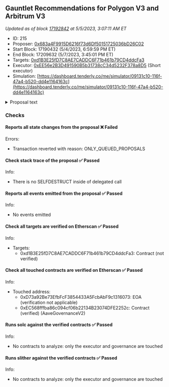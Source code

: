 ## Gauntlet Recommendations for Polygon V3 and Arbitrum V3

_Updated as of block [17192842](https://etherscan.io/block/17192842) at 5/5/2023, 3:07:11 AM ET_

- ID: 215
- Proposer: [0x683a4F9915D6216f73d6Df50151725036bD26C02](https://etherscan.io/address/0x683a4F9915D6216f73d6Df50151725036bD26C02)
- Start Block: 17190432 (5/4/2023, 6:59:59 PM ET)
- End Block: 17209632 (5/7/2023, 3:45:01 PM ET)
- Targets: [0xd1B3E25fD7C8AE7CADDC6F71b461b79CD4ddcFa3](https://etherscan.io/address/0xd1B3E25fD7C8AE7CADDC6F71b461b79CD4ddcFa3#code)
- Executor: [0xEE56e2B3D491590B5b31738cC34d5232F378a8D5](https://etherscan.io/address/0xEE56e2B3D491590B5b31738cC34d5232F378a8D5) (Short executor)
- Simulation: [https://dashboard.tenderly.co/me/simulator/09131c10-116f-47a4-b520-dd4e1164163c](https://dashboard.tenderly.co/me/simulator/09131c10-116f-47a4-b520-dd4e1164163c)

<details>
  <summary>Proposal text</summary>

## Simple Summary

The supply and borrow caps have been exceeded by the following assets, surpassing the 75% threshold.

- BAL supply (92.4%) and borrow (76%) caps on Polygon v3.
- EURS supply (78.4%) and borrow (78%) on Arbitrum v3.

In accordance to our Borrow and Supply Cap methodology, Gauntlet would like to raise the caps of the above assets to the following.

#### Arbitrum v3

|      | Current Supply Cap | Recommended Supply Cap | Current Borrow Cap | Recommended Borrow Cap |
| ---- | ------------------ | ---------------------- | ------------------ | ---------------------- |
| EURS | 60,000             | 65,000                 | 45,000             | 65,000                 |

Our conservative methodology thresholds the caps for EURS to be 40% of the circulating supply for EURS on Arbitrum. The community can decide whether to adopt the aggressive methodology for EURS supply cap and threshold at 60% of the circulating supply, upon which the supply and the borrow caps will be raised to 100k.

We do not recommend changing the borrow and supply caps for BAL due to the low circulating supply (~525k) of BAL on Polygon, and to prevent excess concentration risk for the protocol (currently ~70%)

## Specifications

---

### EURS Arbitrum v3

![](https://i.imgur.com/n5A7KZ6.png)
![](https://i.imgur.com/4cYJE0J.png)

![](https://i.imgur.com/Z4vUkym.png)
![](https://i.imgur.com/iyxTBcB.png)

## Implementation

This proposal implements changes on Aave V3 Arbitrum via the following pre-deployed payload:

- Arbitrum: [`0x6bce15b789e537f3aba3c60cb183f0e8737f05ec`](https://arbiscan.io/address/0x6bce15b789e537f3aba3c60cb183f0e8737f05ec)

## Copyright

Copyright and related rights waived via [CC0](https://creativecommons.org/publicdomain/zero/1.0/).

_By approving this proposal, you agree that any services provided by Gauntlet shall be governed by the terms of service available at gauntlet.network/tos. This message is for informational purposes only and does not constitute an offer to sell, a solicitation to buy, or a recommendation for any security, nor does it constitute an offer to provide investment advisory or other services by Gauntlet Networks Inc. No reference to any specific security constitutes a recommendation to buy, sell or hold that security or any other security. Nothing in this report shall be considered a solicitation or offer to buy or sell any security, future, option or other financial instrument or to offer or provide any investment advice or service to any person in any jurisdiction. Nothing contained in this report constitutes investment advice or offers any opinion with respect to the suitability of any security, and the views expressed in this report should not be taken as advice to buy, sell or hold any security. The information in this report should not be relied upon for the purpose of investing. In preparing the information contained in this report, we have not taken into account the investment needs, objectives and financial circumstances of any particular investor. This information has no regard to the specific investment objectives, financial situation and particular needs of any specific recipient of this information and investments discussed may not be suitable for all investors. Any views expressed in this report by us were prepared based upon the information available to us at the time such views were written. Changed or additional information could cause such views to change. All information is subject to possible correction. Information may quickly become unreliable for various reasons, including changes in market conditions or economic circumstances._

</details>

### Checks

#### Reports all state changes from the proposal ❌ Failed

Errors:

- Transaction reverted with reason: ONLY_QUEUED_PROPOSALS

#### Check stack trace of the proposal ✅ Passed

Info:

- There is no SELFDESTRUCT inside of delegated call

#### Reports all events emitted from the proposal ✅ Passed

Info:

- No events emitted

#### Check all targets are verified on Etherscan ✅ Passed

Info:

- Targets:
  - 0xd1B3E25fD7C8AE7CADDC6F71b461b79CD4ddcFa3: Contract (not verified)

#### Check all touched contracts are verified on Etherscan ✅ Passed

Info:

- Touched address:
  - 0xD73a92Be73EfbFcF3854433A5FcbAbF9c1316073: EOA (verification not applicable)
  - 0xEC568fffba86c094cf06b22134B23074DFE2252c: Contract (verified) (AaveGovernanceV2)

#### Runs solc against the verified contracts ✅ Passed

Info:

- No contracts to analyze: only the executor and governance are touched

#### Runs slither against the verified contracts ✅ Passed

Info:

- No contracts to analyze: only the executor and governance are touched
